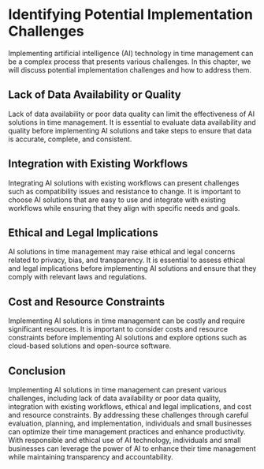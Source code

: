 Identifying Potential Implementation Challenges
==============================================================================================================

Implementing artificial intelligence (AI) technology in time management can be a complex process that presents various challenges. In this chapter, we will discuss potential implementation challenges and how to address them.

Lack of Data Availability or Quality
------------------------------------

Lack of data availability or poor data quality can limit the effectiveness of AI solutions in time management. It is essential to evaluate data availability and quality before implementing AI solutions and take steps to ensure that data is accurate, complete, and consistent.

Integration with Existing Workflows
-----------------------------------

Integrating AI solutions with existing workflows can present challenges such as compatibility issues and resistance to change. It is important to choose AI solutions that are easy to use and integrate with existing workflows while ensuring that they align with specific needs and goals.

Ethical and Legal Implications
------------------------------

AI solutions in time management may raise ethical and legal concerns related to privacy, bias, and transparency. It is essential to assess ethical and legal implications before implementing AI solutions and ensure that they comply with relevant laws and regulations.

Cost and Resource Constraints
-----------------------------

Implementing AI solutions in time management can be costly and require significant resources. It is important to consider costs and resource constraints before implementing AI solutions and explore options such as cloud-based solutions and open-source software.

Conclusion
----------

Implementing AI solutions in time management can present various challenges, including lack of data availability or poor data quality, integration with existing workflows, ethical and legal implications, and cost and resource constraints. By addressing these challenges through careful evaluation, planning, and implementation, individuals and small businesses can optimize their time management practices and enhance productivity. With responsible and ethical use of AI technology, individuals and small businesses can leverage the power of AI to enhance their time management while maintaining transparency and accountability.
